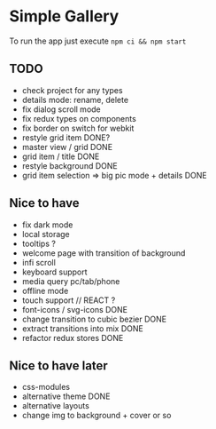 # Simple Gallery

To run the app just execute `npm ci && npm start`

## TODO

- check project for any types
- details mode: rename, delete
- fix dialog scroll mode
- fix redux types on components
- fix border on switch for webkit
- restyle grid item DONE?
- master view / grid DONE
- grid item / title DONE
- restyle background DONE
- grid item selection => big pic mode + details DONE

## Nice to have

- fix dark mode
- local storage
- tooltips ?
- welcome page with transition of background
- infi scroll
- keyboard support
- media query pc/tab/phone
- offline mode
- touch support // REACT ?
- font-icons / svg-icons DONE
- change transition to cubic bezier DONE
- extract transitions into mix DONE
- refactor redux stores DONE

## Nice to have later

- css-modules
- alternative theme DONE
- alternative layouts
- change img to background + cover or so
